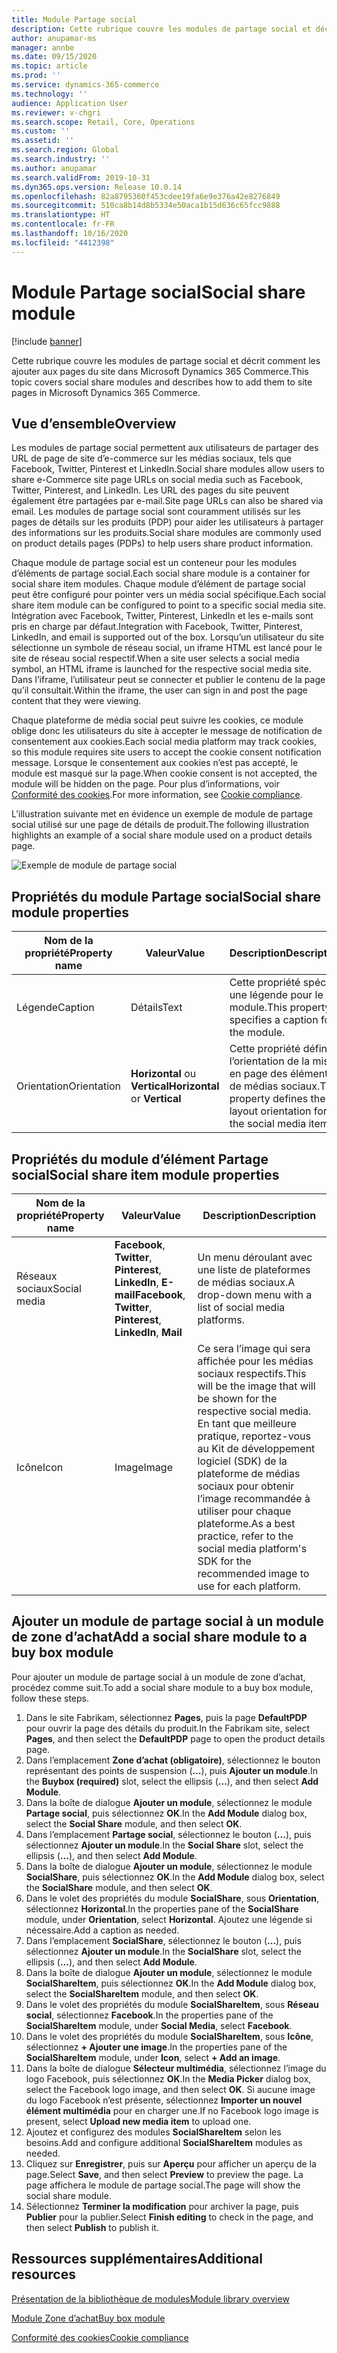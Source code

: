 ```yaml
---
title: Module Partage social
description: Cette rubrique couvre les modules de partage social et décrit comment les ajouter aux pages du site dans Microsoft Dynamics 365 Commerce.
author: anupamar-ms
manager: annbe
ms.date: 09/15/2020
ms.topic: article
ms.prod: ''
ms.service: dynamics-365-commerce
ms.technology: ''
audience: Application User
ms.reviewer: v-chgri
ms.search.scope: Retail, Core, Operations
ms.custom: ''
ms.assetid: ''
ms.search.region: Global
ms.search.industry: ''
ms.author: anupamar
ms.search.validFrom: 2019-10-31
ms.dyn365.ops.version: Release 10.0.14
ms.openlocfilehash: 82a8795360f453cdee19fa6e9e376a42e8276849
ms.sourcegitcommit: 510ca8b14d8b5334e50aca1b15d636c65fcc9888
ms.translationtype: HT
ms.contentlocale: fr-FR
ms.lasthandoff: 10/16/2020
ms.locfileid: "4412398"
---
```

# <a name="social-share-module"></a><span data-ttu-id="3f3c2-103">Module Partage social</span><span class="sxs-lookup"><span data-stu-id="3f3c2-103">Social share module</span></span>

[!include [banner](includes/banner.md)]

<span data-ttu-id="3f3c2-104">Cette rubrique couvre les modules de partage social et décrit comment les ajouter aux pages du site dans Microsoft Dynamics 365 Commerce.</span><span class="sxs-lookup"><span data-stu-id="3f3c2-104">This topic covers social share modules and describes how to add them to site pages in Microsoft Dynamics 365 Commerce.</span></span>

## <a name="overview"></a><span data-ttu-id="3f3c2-105">Vue d’ensemble</span><span class="sxs-lookup"><span data-stu-id="3f3c2-105">Overview</span></span>

<span data-ttu-id="3f3c2-106">Les modules de partage social permettent aux utilisateurs de partager des URL de page de site d’e-commerce sur les médias sociaux, tels que Facebook, Twitter, Pinterest et LinkedIn.</span><span class="sxs-lookup"><span data-stu-id="3f3c2-106">Social share modules allow users to share e-Commerce site page URLs on social media such as Facebook, Twitter, Pinterest, and LinkedIn.</span></span> <span data-ttu-id="3f3c2-107">Les URL des pages du site peuvent également être partagées par e-mail.</span><span class="sxs-lookup"><span data-stu-id="3f3c2-107">Site page URLs can also be shared via email.</span></span> <span data-ttu-id="3f3c2-108">Les modules de partage social sont couramment utilisés sur les pages de détails sur les produits (PDP) pour aider les utilisateurs à partager des informations sur les produits.</span><span class="sxs-lookup"><span data-stu-id="3f3c2-108">Social share modules are commonly used on product details pages (PDPs) to help users share product information.</span></span>

<span data-ttu-id="3f3c2-109">Chaque module de partage social est un conteneur pour les modules d’éléments de partage social.</span><span class="sxs-lookup"><span data-stu-id="3f3c2-109">Each social share module is a container for social share item modules.</span></span> <span data-ttu-id="3f3c2-110">Chaque module d’élément de partage social peut être configuré pour pointer vers un média social spécifique.</span><span class="sxs-lookup"><span data-stu-id="3f3c2-110">Each social share item module can be configured to point to a specific social media site.</span></span> <span data-ttu-id="3f3c2-111">Intégration avec Facebook, Twitter, Pinterest, LinkedIn et les e-mails sont pris en charge par défaut.</span><span class="sxs-lookup"><span data-stu-id="3f3c2-111">Integration with Facebook, Twitter, Pinterest, LinkedIn, and email is supported out of the box.</span></span> <span data-ttu-id="3f3c2-112">Lorsqu’un utilisateur du site sélectionne un symbole de réseau social, un iframe HTML est lancé pour le site de réseau social respectif.</span><span class="sxs-lookup"><span data-stu-id="3f3c2-112">When a site user selects a social media symbol, an HTML iframe is launched for the respective social media site.</span></span> <span data-ttu-id="3f3c2-113">Dans l’iframe, l’utilisateur peut se connecter et publier le contenu de la page qu’il consultait.</span><span class="sxs-lookup"><span data-stu-id="3f3c2-113">Within the iframe, the user can sign in and post the page content that they were viewing.</span></span>

<span data-ttu-id="3f3c2-114">Chaque plateforme de média social peut suivre les cookies, ce module oblige donc les utilisateurs du site à accepter le message de notification de consentement aux cookies.</span><span class="sxs-lookup"><span data-stu-id="3f3c2-114">Each social media platform may track cookies, so this module requires site users to accept the cookie consent notification message.</span></span> <span data-ttu-id="3f3c2-115">Lorsque le consentement aux cookies n’est pas accepté, le module est masqué sur la page.</span><span class="sxs-lookup"><span data-stu-id="3f3c2-115">When cookie consent is not accepted, the module will be hidden on the page.</span></span> <span data-ttu-id="3f3c2-116">Pour plus d’informations, voir [Conformité des cookies](cookie-compliance.md).</span><span class="sxs-lookup"><span data-stu-id="3f3c2-116">For more information, see [Cookie compliance](cookie-compliance.md).</span></span>

<span data-ttu-id="3f3c2-117">L’illustration suivante met en évidence un exemple de module de partage social utilisé sur une page de détails de produit.</span><span class="sxs-lookup"><span data-stu-id="3f3c2-117">The following illustration highlights an example of a social share module used on a product details page.</span></span>

![Exemple de module de partage social](./media/ecommerce-socialshare.png)

## <a name="social-share-module-properties"></a><span data-ttu-id="3f3c2-119">Propriétés du module Partage social</span><span class="sxs-lookup"><span data-stu-id="3f3c2-119">Social share module properties</span></span>

| <span data-ttu-id="3f3c2-120">Nom de la propriété</span><span class="sxs-lookup"><span data-stu-id="3f3c2-120">Property name</span></span>             | <span data-ttu-id="3f3c2-121">Valeur</span><span class="sxs-lookup"><span data-stu-id="3f3c2-121">Value</span></span>                 | <span data-ttu-id="3f3c2-122">Description</span><span class="sxs-lookup"><span data-stu-id="3f3c2-122">Description</span></span> |
|---------------------------|-----------------------|-------------|
| <span data-ttu-id="3f3c2-123">Légende</span><span class="sxs-lookup"><span data-stu-id="3f3c2-123">Caption</span></span>                  | <span data-ttu-id="3f3c2-124">Détails</span><span class="sxs-lookup"><span data-stu-id="3f3c2-124">Text</span></span> | <span data-ttu-id="3f3c2-125">Cette propriété spécifie une légende pour le module.</span><span class="sxs-lookup"><span data-stu-id="3f3c2-125">This property specifies a caption for the module.</span></span> |
| <span data-ttu-id="3f3c2-126">Orientation</span><span class="sxs-lookup"><span data-stu-id="3f3c2-126">Orientation</span></span> | <span data-ttu-id="3f3c2-127">**Horizontal** ou **Vertical**</span><span class="sxs-lookup"><span data-stu-id="3f3c2-127">**Horizontal** or **Vertical**</span></span>  | <span data-ttu-id="3f3c2-128">Cette propriété définit l’orientation de la mise en page des éléments de médias sociaux.</span><span class="sxs-lookup"><span data-stu-id="3f3c2-128">This property defines the layout orientation for the social media items.</span></span> |

## <a name="social-share-item-module-properties"></a><span data-ttu-id="3f3c2-129">Propriétés du module d’élément Partage social</span><span class="sxs-lookup"><span data-stu-id="3f3c2-129">Social share item module properties</span></span>
| <span data-ttu-id="3f3c2-130">Nom de la propriété</span><span class="sxs-lookup"><span data-stu-id="3f3c2-130">Property name</span></span>             | <span data-ttu-id="3f3c2-131">Valeur</span><span class="sxs-lookup"><span data-stu-id="3f3c2-131">Value</span></span>                 | <span data-ttu-id="3f3c2-132">Description</span><span class="sxs-lookup"><span data-stu-id="3f3c2-132">Description</span></span> |
|---------------------------|-----------------------|-------------|
| <span data-ttu-id="3f3c2-133">Réseaux sociaux</span><span class="sxs-lookup"><span data-stu-id="3f3c2-133">Social media</span></span>              | <span data-ttu-id="3f3c2-134">**Facebook**, **Twitter**, **Pinterest**, **LinkedIn**, **E-mail**</span><span class="sxs-lookup"><span data-stu-id="3f3c2-134">**Facebook**, **Twitter**, **Pinterest**, **LinkedIn**, **Mail**</span></span> | <span data-ttu-id="3f3c2-135">Un menu déroulant avec une liste de plateformes de médias sociaux.</span><span class="sxs-lookup"><span data-stu-id="3f3c2-135">A drop-down menu with a list of social media platforms.</span></span> |
| <span data-ttu-id="3f3c2-136">Icône</span><span class="sxs-lookup"><span data-stu-id="3f3c2-136">Icon</span></span> |<span data-ttu-id="3f3c2-137">Image</span><span class="sxs-lookup"><span data-stu-id="3f3c2-137">Image</span></span>    | <span data-ttu-id="3f3c2-138">Ce sera l’image qui sera affichée pour les médias sociaux respectifs.</span><span class="sxs-lookup"><span data-stu-id="3f3c2-138">This will be the image that will be shown for the respective social media.</span></span> <span data-ttu-id="3f3c2-139">En tant que meilleure pratique, reportez-vous au Kit de développement logiciel (SDK) de la plateforme de médias sociaux pour obtenir l’image recommandée à utiliser pour chaque plateforme.</span><span class="sxs-lookup"><span data-stu-id="3f3c2-139">As a best practice, refer to the social media platform's SDK for the recommended image to use for each platform.</span></span> |

## <a name="add-a-social-share-module-to-a-buy-box-module"></a><span data-ttu-id="3f3c2-140">Ajouter un module de partage social à un module de zone d’achat</span><span class="sxs-lookup"><span data-stu-id="3f3c2-140">Add a social share module to a buy box module</span></span>

<span data-ttu-id="3f3c2-141">Pour ajouter un module de partage social à un module de zone d’achat, procédez comme suit.</span><span class="sxs-lookup"><span data-stu-id="3f3c2-141">To add a social share module to a buy box module, follow these steps.</span></span>

1. <span data-ttu-id="3f3c2-142">Dans le site Fabrikam, sélectionnez **Pages**, puis la page **DefaultPDP** pour ouvrir la page des détails du produit.</span><span class="sxs-lookup"><span data-stu-id="3f3c2-142">In the Fabrikam site, select **Pages**, and then select the **DefaultPDP** page to open the product details page.</span></span> 
1. <span data-ttu-id="3f3c2-143">Dans l’emplacement **Zone d’achat (obligatoire)**, sélectionnez le bouton représentant des points de suspension (**…**), puis **Ajouter un module**.</span><span class="sxs-lookup"><span data-stu-id="3f3c2-143">In the **Buybox (required)** slot, select the ellipsis (**...**), and then select **Add Module**.</span></span>
1. <span data-ttu-id="3f3c2-144">Dans la boîte de dialogue **Ajouter un module**, sélectionnez le module **Partage social**, puis sélectionnez **OK**.</span><span class="sxs-lookup"><span data-stu-id="3f3c2-144">In the **Add Module** dialog box, select the **Social Share** module, and then select **OK**.</span></span>
1. <span data-ttu-id="3f3c2-145">Dans l’emplacement **Partage social**, sélectionnez le bouton (**...**), puis sélectionnez **Ajouter un module**.</span><span class="sxs-lookup"><span data-stu-id="3f3c2-145">In the **Social Share** slot, select the ellipsis (**...**), and then select **Add Module**.</span></span>
1. <span data-ttu-id="3f3c2-146">Dans la boîte de dialogue **Ajouter un module**, sélectionnez le module **SocialShare**, puis sélectionnez **OK**.</span><span class="sxs-lookup"><span data-stu-id="3f3c2-146">In the **Add Module** dialog box, select the **SocialShare** module, and then select **OK**.</span></span>
1. <span data-ttu-id="3f3c2-147">Dans le volet des propriétés du module **SocialShare**, sous **Orientation**, sélectionnez **Horizontal**.</span><span class="sxs-lookup"><span data-stu-id="3f3c2-147">In the properties pane of the **SocialShare** module, under **Orientation**, select **Horizontal**.</span></span> <span data-ttu-id="3f3c2-148">Ajoutez une légende si nécessaire.</span><span class="sxs-lookup"><span data-stu-id="3f3c2-148">Add a caption as needed.</span></span>
1. <span data-ttu-id="3f3c2-149">Dans l’emplacement **SocialShare**, sélectionnez le bouton (**...**), puis sélectionnez **Ajouter un module**.</span><span class="sxs-lookup"><span data-stu-id="3f3c2-149">In the **SocialShare** slot, select the ellipsis (**...**), and then select **Add Module**.</span></span>
1. <span data-ttu-id="3f3c2-150">Dans la boîte de dialogue **Ajouter un module**, sélectionnez le module **SocialShareItem**, puis sélectionnez **OK**.</span><span class="sxs-lookup"><span data-stu-id="3f3c2-150">In the **Add Module** dialog box, select the **SocialShareItem** module, and then select **OK**.</span></span>
1. <span data-ttu-id="3f3c2-151">Dans le volet des propriétés du module **SocialShareItem**, sous **Réseau social**, sélectionnez **Facebook**.</span><span class="sxs-lookup"><span data-stu-id="3f3c2-151">In the properties pane of the **SocialShareItem** module, under **Social Media**, select **Facebook**.</span></span>
1. <span data-ttu-id="3f3c2-152">Dans le volet des propriétés du module **SocialShareItem**, sous **Icône**, sélectionnez **+ Ajouter une image**.</span><span class="sxs-lookup"><span data-stu-id="3f3c2-152">In the properties pane of the **SocialShareItem** module, under **Icon**, select **+ Add an image**.</span></span>
1. <span data-ttu-id="3f3c2-153">Dans la boîte de dialogue **Sélecteur multimédia**, sélectionnez l’image du logo Facebook, puis sélectionnez **OK**.</span><span class="sxs-lookup"><span data-stu-id="3f3c2-153">In the **Media Picker** dialog box, select the Facebook logo image, and then select **OK**.</span></span> <span data-ttu-id="3f3c2-154">Si aucune image du logo Facebook n’est présente, sélectionnez **Importer un nouvel élément multimédia** pour en charger une.</span><span class="sxs-lookup"><span data-stu-id="3f3c2-154">If no Facebook logo image is present, select **Upload new media item** to upload one.</span></span>
1. <span data-ttu-id="3f3c2-155">Ajoutez et configurez des modules **SocialShareItem** selon les besoins.</span><span class="sxs-lookup"><span data-stu-id="3f3c2-155">Add and configure additional **SocialShareItem** modules as needed.</span></span>
1. <span data-ttu-id="3f3c2-156">Cliquez sur **Enregistrer**, puis sur **Aperçu** pour afficher un aperçu de la page.</span><span class="sxs-lookup"><span data-stu-id="3f3c2-156">Select **Save**, and then select **Preview** to preview the page.</span></span> <span data-ttu-id="3f3c2-157">La page affichera le module de partage social.</span><span class="sxs-lookup"><span data-stu-id="3f3c2-157">The page will show the social share module.</span></span>
1. <span data-ttu-id="3f3c2-158">Sélectionnez **Terminer la modification** pour archiver la page, puis **Publier** pour la publier.</span><span class="sxs-lookup"><span data-stu-id="3f3c2-158">Select **Finish editing** to check in the page, and then select **Publish** to publish it.</span></span>

## <a name="additional-resources"></a><span data-ttu-id="3f3c2-159">Ressources supplémentaires</span><span class="sxs-lookup"><span data-stu-id="3f3c2-159">Additional resources</span></span>

[<span data-ttu-id="3f3c2-160">Présentation de la bibliothèque de modules</span><span class="sxs-lookup"><span data-stu-id="3f3c2-160">Module library overview</span></span>](starter-kit-overview.md)

[<span data-ttu-id="3f3c2-161">Module Zone d’achat</span><span class="sxs-lookup"><span data-stu-id="3f3c2-161">Buy box module</span></span>](add-buy-box.md)

[<span data-ttu-id="3f3c2-162">Conformité des cookies</span><span class="sxs-lookup"><span data-stu-id="3f3c2-162">Cookie compliance</span></span>](cookie-compliance.md)
